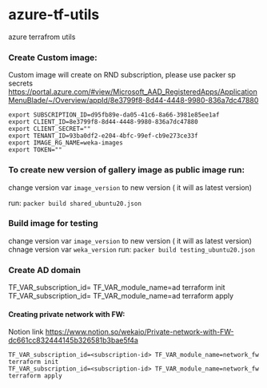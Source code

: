 # azure-tf-utils
azure terrafrom utils

### Create Custom image:

Custom image will create on RND subscription, please use packer sp secrets  
https://portal.azure.com/#view/Microsoft_AAD_RegisteredApps/ApplicationMenuBlade/~/Overview/appId/8e3799f8-8d44-4448-9980-836a7dc47880
```hcl
export SUBSCRIPTION_ID=d95fb89e-da05-41c6-8a66-3981e85ee1af
export CLIENT_ID=8e3799f8-8d44-4448-9980-836a7dc47880
export CLIENT_SECRET=""
export TENANT_ID=93ba0df2-e204-4bfc-99ef-cb9e273ce33f
export IMAGE_RG_NAME=weka-images
export TOKEN=""
```

### To create new version of gallery image as public image run:
change version var `image_version` to new version ( it will as latest version)

run: `packer build shared_ubuntu20.json`

### Build image for testing 
change version var `image_version` to new version ( it will as latest version)
chnage version var `weka_version`
run: `packer build testing_ubuntu20.json`


### Create AD domain
TF_VAR_subscription_id=<subscription-id> TF_VAR_module_name=ad terraform init
TF_VAR_subscription_id=<subscription-id> TF_VAR_module_name=ad terraform apply


#### Creating private network with FW:
Notion link https://www.notion.so/wekaio/Private-network-with-FW-dc661cc832444145b326581b3bae5f4a
```
TF_VAR_subscription_id=<subscription-id> TF_VAR_module_name=network_fw terraform init
TF_VAR_subscription_id=<subscription-id> TF_VAR_module_name=network_fw terraform apply
```
